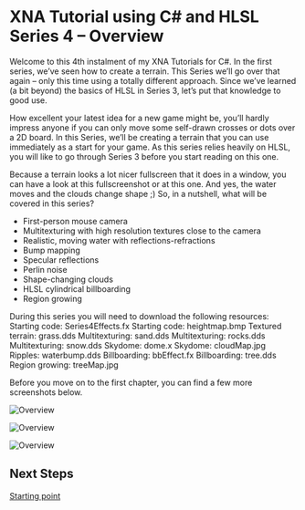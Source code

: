 # XNA Tutorial using C# and HLSL Series 4 – Overview

Welcome to this 4th instalment of my XNA Tutorials for C#. In the first series, we’ve seen how to create a terrain. This Series we’ll go over that again – only this time using a totally different approach. Since we’ve learned (a bit beyond) the basics of HLSL in Series 3, let’s put that knowledge to good use.

How excellent your latest idea for a new game might be, you’ll hardly impress anyone if you can only move some self-drawn crosses or dots over a 2D board. In this Series, we’ll be creating a terrain that you can use immediately as a start for your game. As this series relies heavily on HLSL, you will like to go through Series 3 before you start reading on this one.

Because a terrain looks a lot nicer fullscreen that it does in a window, you can have a look at this fullscreenshot or at this one. And yes, the water moves and the clouds change shape ;)
So, in a nutshell, what will be covered in this series?

- First-person mouse camera
- Multitexturing with high resolution textures close to the camera
- Realistic, moving water with reflections-refractions
- Bump mapping
- Specular reflections
- Perlin noise
- Shape-changing clouds
- HLSL cylindrical billboarding
- Region growing

During this series you will need to download the following resources:
Starting code: Series4Effects.fx
Starting code: heightmap.bmp
Textured terrain: grass.dds
Multitexturing: sand.dds
Multitexturing: rocks.dds
Multitexturing: snow.dds
Skydome: dome.x
Skydome: cloudMap.jpg
Ripples: waterbump.dds
Billboarding: bbEffect.fx
Billboarding: tree.dds
Region growing: treeMap.jpg

Before you move on to the first chapter, you can find a few more screenshots below.

![Overview](https://github.com/simondarksidej/XNAGameStudio/raw/archive/Images/Riemers/3DXNA4-00Overview1.jpg?raw=true)

![Overview](https://github.com/simondarksidej/XNAGameStudio/raw/archive/Images/Riemers/3DXNA4-00Overview2.jpg?raw=true)

![Overview](https://github.com/simondarksidej/XNAGameStudio/raw/archive/Images/Riemers/3DXNA4-00Overview3.jpg?raw=true)

## Next Steps

[Starting point](Riemers3DXNA4advterrain01starting)

